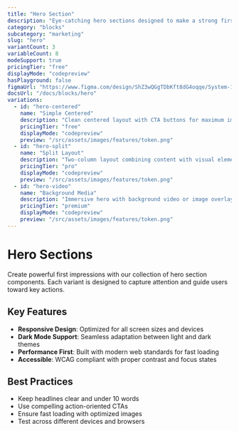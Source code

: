 ```yaml
---
title: "Hero Section"
description: "Eye-catching hero sections designed to make a strong first impression and drive user engagement on landing pages and websites."
category: "blocks"
subcategory: "marketing"
slug: "hero"
variantCount: 3
variableCount: 8
modeSupport: true
pricingTier: "free"
displayMode: "codepreview"
hasPlayground: false
figmaUrl: "https://www.figma.com/design/ShZ3wQGgTDbKft8dG4oqqe/System-16"
docsUrl: "/docs/blocks/hero"
variations:
  - id: "hero-centered"
    name: "Simple Centered"
    description: "Clean centered layout with CTA buttons for maximum impact"
    pricingTier: "free"
    displayMode: "codepreview"
    preview: "/src/assets/images/features/token.png"
  - id: "hero-split"
    name: "Split Layout"
    description: "Two-column layout combining content with visual elements"
    pricingTier: "pro"
    displayMode: "codepreview"
    preview: "/src/assets/images/features/token.png"
  - id: "hero-video"
    name: "Background Media"
    description: "Immersive hero with background video or image overlay"
    pricingTier: "premium"
    displayMode: "codepreview"
    preview: "/src/assets/images/features/token.png"
---
```


# Hero Sections

Create powerful first impressions with our collection of hero section components. Each variant is designed to capture attention and guide users toward key actions.

## Key Features

- **Responsive Design**: Optimized for all screen sizes and devices
- **Dark Mode Support**: Seamless adaptation between light and dark themes  
- **Performance First**: Built with modern web standards for fast loading
- **Accessible**: WCAG compliant with proper contrast and focus states

## Best Practices

- Keep headlines clear and under 10 words
- Use compelling action-oriented CTAs
- Ensure fast loading with optimized images
- Test across different devices and browsers